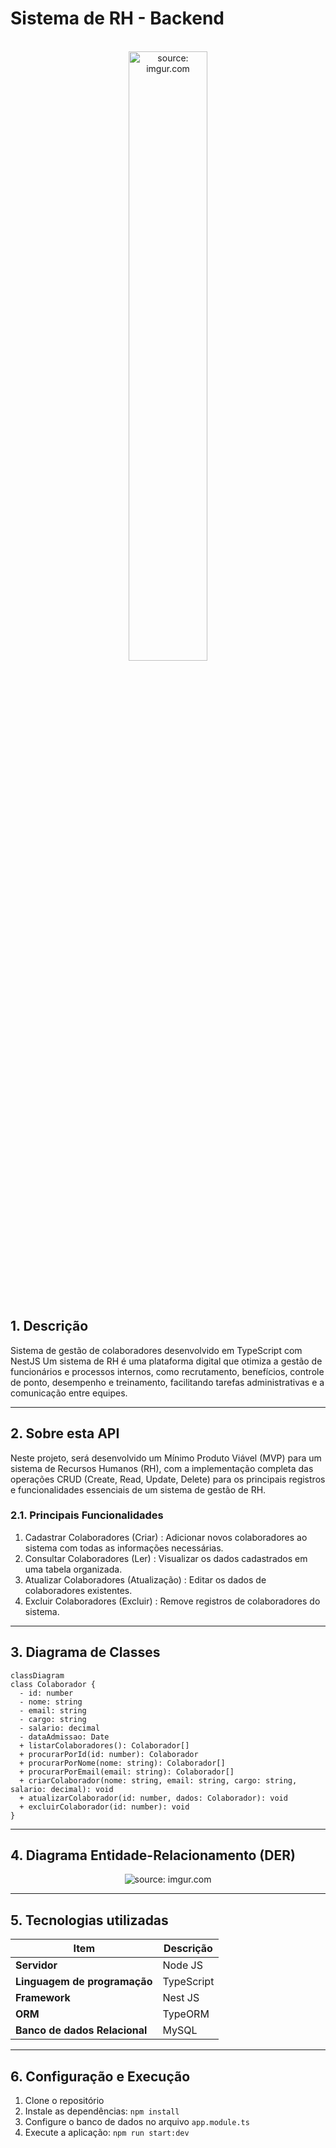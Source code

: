 # Sistema de RH - Backend

<br />

<div align="center">
    <img src="https://i.imgur.com/icgjsRQ.png" title="source: imgur.com" width="50%"/>
</div>


<br /><br />

## 1. Descrição

Sistema de gestão de colaboradores desenvolvido em TypeScript com NestJS
Um sistema de RH é uma plataforma digital que otimiza a gestão de funcionários e processos internos, como recrutamento, benefícios, controle de ponto, desempenho e treinamento, facilitando tarefas administrativas e a comunicação entre equipes.

------

## 2. Sobre esta API

Neste projeto, será desenvolvido um Mínimo Produto Viável (MVP) para um sistema de Recursos Humanos (RH), com a implementação completa das operações CRUD (Create, Read, Update, Delete) para os principais registros e funcionalidades essenciais de um sistema de gestão de RH.

### 2.1. Principais Funcionalidades

1. Cadastrar Colaboradores (Criar) : Adicionar novos colaboradores ao sistema com todas as informações necessárias.
2. Consultar Colaboradores (Ler) : Visualizar os dados cadastrados em uma tabela organizada.
3. Atualizar Colaboradores (Atualização) : Editar os dados de colaboradores existentes.
4. Excluir Colaboradores (Excluir) : Remove registros de colaboradores do sistema.

------

## 3. Diagrama de Classes

```mermaid
classDiagram
class Colaborador {
  - id: number
  - nome: string
  - email: string
  - cargo: string
  - salario: decimal
  - dataAdmissao: Date
  + listarColaboradores(): Colaborador[]
  + procurarPorId(id: number): Colaborador
  + procurarPorNome(nome: string): Colaborador[]
  + procurarPorEmail(email: string): Colaborador[]
  + criarColaborador(nome: string, email: string, cargo: string, salario: decimal): void
  + atualizarColaborador(id: number, dados: Colaborador): void
  + excluirColaborador(id: number): void
}

```

------

## 4. Diagrama Entidade-Relacionamento (DER)


<div align="center">
    <img src="imagem" title="source: imgur.com" />
</div>



------

## 5. Tecnologias utilizadas

| Item                          | Descrição  |
| ----------------------------- | ---------- |
| **Servidor**                  | Node JS    |
| **Linguagem de programação**  | TypeScript |
| **Framework**                 | Nest JS    |
| **ORM**                       | TypeORM    |
| **Banco de dados Relacional** | MySQL      |

------

## 6. Configuração e Execução

1. Clone o repositório
2. Instale as dependências: `npm install`
3. Configure o banco de dados no arquivo `app.module.ts`
4. Execute a aplicação: `npm run start:dev`
